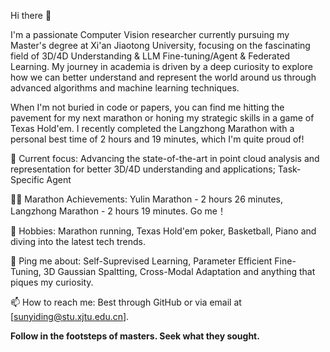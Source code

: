 Hi there 👋

I'm a passionate Computer Vision researcher currently pursuing my Master's degree at Xi'an Jiaotong University, focusing on the fascinating field of 3D/4D Understanding & LLM Fine-tuning/Agent & Federated Learning. My journey in academia is driven by a deep curiosity to explore how we can better understand and represent the world around us through advanced algorithms and machine learning techniques.

When I'm not buried in code or papers, you can find me hitting the pavement for my next marathon or honing my strategic skills in a game of Texas Hold'em. I recently completed the Langzhong Marathon with a personal best time of 2 hours and 19 minutes, which I'm quite proud of!

🔭 Current focus: Advancing the state-of-the-art in point cloud analysis and representation for better 3D/4D understanding and applications; Task-Specific Agent

🏃‍♂️ Marathon Achievements: Yulin Marathon - 2 hours 26 minutes, Langzhong Marathon - 2 hours 19 minutes. Go me！

🎲 Hobbies: Marathon running, Texas Hold'em poker, Basketball, Piano and diving into the latest tech trends.

💬 Ping me about: Self-Suprevised Learning, Parameter Efficient Fine-Tuning, 3D Gaussian Spaltting, Cross-Modal Adaptation and anything that piques my curiosity.

📫 How to reach me: Best through GitHub or via email at [sunyiding@stu.xjtu.edu.cn].

**Follow in the footsteps of masters. Seek what they sought.**
